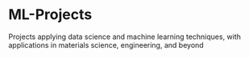 # ML-Projects
Projects applying data science and machine learning techniques, with applications in materials science, engineering, and beyond
